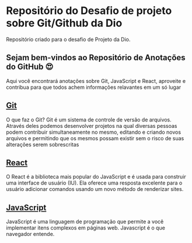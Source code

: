 # Repositório do Desafio de projeto sobre Git/Github da Dio

Repositório criado para o desafio de Projeto da Dio.

## Sejam bem-vindos ao Repositório de Anotações do GitHub :heart_eyes:

Aqui você encontrará anotações sobre Git, JavaScript e React, aproveite e contribua para que todos achem informações relavantes em um só lugar

## **[Git](https://github.com/ViniciusLima7/dio-desafio-github-versionamento/tree/main/Git)**

O que faz o Git?
Git é um sistema de controle de versão de arquivos. Através deles podemos desenvolver projetos na qual diversas pessoas podem contribuir simultaneamente no mesmo, editando e criando novos arquivos e permitindo que os mesmos possam existir sem o risco de suas alterações serem sobrescritas

## **[React](https://github.com/ViniciusLima7/dio-desafio-github-versionamento/tree/main/React)**

O React é a biblioteca mais popular do JavaScript e é usada para construir uma interface de usuário (IU). Ela oferece uma resposta excelente para o usuário adicionar comandos usando um novo método de renderizar sites.

## [JavaScript](https://github.com/ViniciusLima7/dio-desafio-github-versionamento/tree/main/JavaScript)

JavaScript é uma linguagem de programação que permite a você implementar itens complexos em páginas web. Javascript é o que navegador entende.
